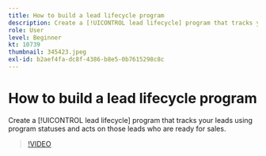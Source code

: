 ```yaml
---
title: How to build a lead lifecycle program
description: Create a [!UICONTROL lead lifecycle] program that tracks your leads using program statuses and acts on those leads who are ready for sales.
role: User
level: Beginner
kt: 10739
thumbnail: 345423.jpeg
exl-id: b2aef4fa-dc8f-4386-b8e5-0b7615298c8c
---
```

# How to build a lead lifecycle program

Create a [!UICONTROL lead lifecycle] program that tracks your leads using program statuses and acts on those leads who are ready for sales.

>[!VIDEO](https://video.tv.adobe.com/v/345423/?quality=12&learn=on)
